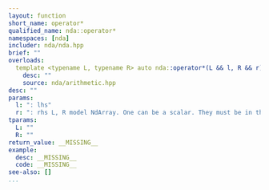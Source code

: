 ```yaml
---
layout: function
short_name: operator*
qualified_name: nda::operator*
namespaces: [nda]
includer: nda/nda.hpp
brief: ""
overloads:
  template <typename L, typename R> auto nda::operator*(L && l, R && r):
    desc: ""
    source: nda/arithmetic.hpp
desc: ""
params:
  l: ": lhs"
  r: ": rhs L, R model NdArray. One can be a scalar. They must be in the same algebra.     * if the algebra is 'A' : lazy expression for element-wise multiplication    * if the algebra is 'M' : compute the matrix product (with blas gemm), in a new matrix. "
tparams:
  L: ""
  R: ""
return_value: __MISSING__
example:
  desc: __MISSING__
  code: __MISSING__
see-also: []
...
```


